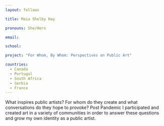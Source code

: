 ```yaml
---
layout: fellows

title: Maia Shelby Hay

pronouns: She/Hers

email: 

school: 

project: "For Whom, By Whom: Perspectives on Public Art"

countries:
  - Canada
  - Portugal
  - South Africa
  - Serbia
  - France
---
```


What inspires public artists? For whom do they create and what conversations do they hope to provoke? Post Pandemic I participated and created art in a variety of communities in order to answer these questions and grow my own identity as a public artist.